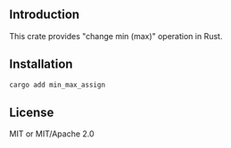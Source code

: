 ## Introduction

This crate provides "change min (max)" operation in Rust.

## Installation

```sh
cargo add min_max_assign
```

## License

MIT or MIT/Apache 2.0